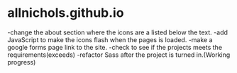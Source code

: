 # allnichols.github.io

-change the about section where the icons are a listed below the text.
-add JavaScript to make the icons flash when the pages is loaded.
-make a google forms page link to the site.
-check to see if the projects meets the requirements(exceeds)
-refactor Sass after the project is turned in.(Working progress)
